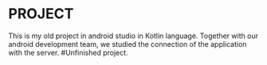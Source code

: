 # PROJECT
This is my old project in android studio in Kotlin language. Together with our android development team, we studied the connection of the application with the server. #Unfinished project.
